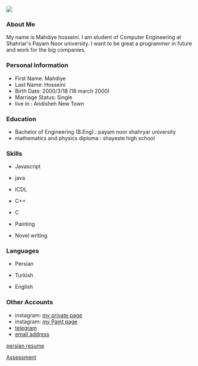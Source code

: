 <img src="https://avatars0.githubusercontent.com/u/72339774?s=400&u=a2d76dc74b0f27331342cf4f64c3b94bfdc7d56b&v=4" />

### About Me

My name is Mahdiye hosseini.
I am student of Computer Engineering at Shahriar's Payam Noor university. 
I want to be great a programmer in future and work for the big companies.

### Personal Information

- First Name: Mahdiye
- Last Name: Hosseini
- Birth Date: 2000/3/18 (18 march 2000)
- Marriage Status: Single
- live in : Andisheh New Town

### Education

- Bachelor of Engineering (B.Eng) : payam noor shahryar university
- mathematics and physics diploma : shayeste high school

### Skills

+ Javascript

+ java

+ ICDL

+ C++

+ C

+ Painting

+ Novel writing

### Languages

- Persian

- Turkish

- English


### Other Accounts

- instagram: <a href="https://instagram.com/_mahiii.h_?igshid=85009zzs0qxp">my private page</a>
- instagram: <a href="https://instagram.com/_mahiii.art_?igshid=843xjbt2wstc"> my Paint page </a> 
- [telegram](https://telegram.com/maya_h780)
- [email address](https://mhdiye.hosseini78@gmail.com)

<a href="https://mahi-hosseini.github.io/Resume-fa/"> persian resume </a>

<a href="https://github.com/mahi-hosseini/PNU_3991_AR/blob/main/_General/XX_CV_CheckList_AR_3991.pdf"> Assessment </a>
